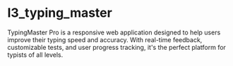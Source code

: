 # I3_typing_master
TypingMaster Pro is a responsive web application designed to help users improve their typing speed and accuracy. With real-time feedback, customizable tests, and user progress tracking, it's the perfect platform for typists of all levels.
